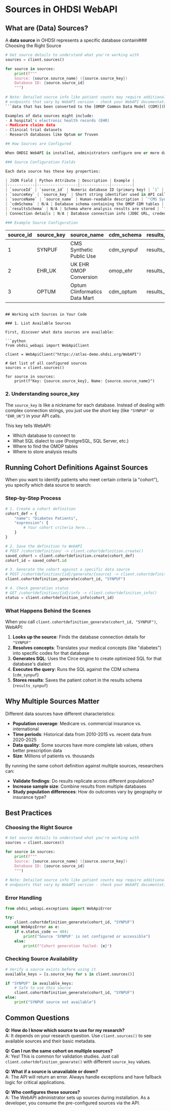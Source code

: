 # Sources in OHDSI WebAPI

## What are (Data) Sources?

A **data source** in OHDSI represents a specific database containi### Choosing the Right Source

```python
# Get source details to understand what you're working with
sources = client.sources()

for source in sources:
    print(f"""
    Source: {source.source_name} ({source.source_key})
    Database ID: {source.source_id}
    """)
    
# Note: Detailed source info like patient counts may require additional
# endpoints that vary by WebAPI version - check your WebAPI documentation
```data that has been converted to the [OMOP Common Data Model (CDM)](https://ohdsi.github.io/CommonDataModel/) format. Think of it as a pointer to a particular healthcare dataset that OHDSI tools can analyze.

Examples of data sources might include:
- A hospital's electronic health records (EHR) 
- Medicare claims data
- Clinical trial datasets
- Research databases like Optum or Truven

## How Sources are Configured

When OHDSI WebAPI is installed, administrators configure one or more data sources in the WebAPI database. Each source represents a different healthcare database that researchers can query.

### Source Configuration Fields

Each data source has these key properties:

| JSON Field | Python Attribute | Description | Example |
|------------|------------------|-------------|---------|
| `sourceId` | `source_id` | Numeric database ID (primary key) | `1` |
| `sourceKey` | `source_key` | Short string identifier used in API calls | `"SYNPUF"` |
| `sourceName` | `source_name` | Human-readable description | `"CMS Synthetic Public Use Files"` |
| `cdmSchema` | N/A | Database schema containing the OMOP CDM tables | `"cdm_synpuf"` |
| `resultsSchema` | N/A | Schema where analysis results are stored | `"results_synpuf"` |
| Connection details | N/A | Database connection info (JDBC URL, credentials, etc.) | `"jdbc:postgresql://..."` |

### Example Source Configuration

```
| source_id | source_key | source_name                   | cdm_schema  | results_schema |
|-----------|------------|-------------------------------|-------------|----------------|
| 1         | SYNPUF     | CMS Synthetic Public Use      | cdm_synpuf  | results_synpuf |
| 2         | EHR_UK     | UK EHR OMOP Conversion        | omop_ehr    | results_ehr    |
| 3         | OPTUM      | Optum Clinformatics Data Mart | cdm_optum   | results_optum  |
```

## Working with Sources in Your Code

### 1. List Available Sources

First, discover what data sources are available:

```python
from ohdsi_webapi import WebApiClient

client = WebApiClient("https://atlas-demo.ohdsi.org/WebAPI")

# Get list of all configured sources
sources = client.sources()

for source in sources:
    print(f"Key: {source.source_key}, Name: {source.source_name}")
```

### 2. Understanding source_key

The `source_key` is like a nickname for each database. Instead of dealing with complex connection strings, you just use the short key (like `"SYNPUF"` or `"EHR_UK"`) in your API calls.

This key tells WebAPI:
- Which database to connect to
- What SQL dialect to use (PostgreSQL, SQL Server, etc.)
- Where to find the OMOP tables
- Where to store analysis results

## Running Cohort Definitions Against Sources

When you want to identify patients who meet certain criteria (a "cohort"), you specify which data source to search:

### Step-by-Step Process

```python
# 1. Create a cohort definition
cohort_def = {
    "name": "Diabetes Patients",
    "expression": {
        # Your cohort criteria here...
    }
}

# 2. Save the definition to WebAPI
# POST /cohortdefinition/ -> client.cohortdefinition.create()
saved_cohort = client.cohortdefinition.create(cohort_def)
cohort_id = saved_cohort.id

# 3. Generate the cohort against a specific data source
# POST /cohortdefinition/{id}/generate/{source} -> client.cohortdefinition_generate()
client.cohortdefinition_generate(cohort_id, "SYNPUF")

# 4. Check generation status
# GET /cohortdefinition/{id}/info -> client.cohortdefinition_info()
status = client.cohortdefinition_info(cohort_id)
```

### What Happens Behind the Scenes

When you call `client.cohortdefinition_generate(cohort_id, "SYNPUF")`, WebAPI:

1. **Looks up the source**: Finds the database connection details for `"SYNPUF"`
2. **Resolves concepts**: Translates your medical concepts (like "diabetes") into specific codes for that database
3. **Generates SQL**: Uses the Circe engine to create optimized SQL for that database's dialect
4. **Executes the query**: Runs the SQL against the CDM schema (`cdm_synpuf`)
5. **Stores results**: Saves the patient cohort in the results schema (`results_synpuf`)

## Why Multiple Sources Matter

Different data sources have different characteristics:

- **Population coverage**: Medicare vs. commercial insurance vs. international
- **Time periods**: Historical data from 2010-2015 vs. recent data from 2020-2025  
- **Data quality**: Some sources have more complete lab values, others better prescription data
- **Size**: Millions of patients vs. thousands

By running the same cohort definition against multiple sources, researchers can:
- **Validate findings**: Do results replicate across different populations?
- **Increase sample size**: Combine results from multiple databases
- **Study population differences**: How do outcomes vary by geography or insurance type?

## Best Practices

### Choosing the Right Source

```python
# Get source details to understand what you're working with
sources = client.sources()

for source in sources:
    print(f"""
    Source: {source.source_name} ({source.source_key})
    Database ID: {source.source_id}
    """)
    
# Note: Detailed source info like patient counts may require additional
# endpoints that vary by WebAPI version - check your WebAPI documentation
```

### Error Handling

```python
from ohdsi_webapi.exceptions import WebApiError

try:
    client.cohortdefinition_generate(cohort_id, "SYNPUF")
except WebApiError as e:
    if e.status_code == 404:
        print("Source 'SYNPUF' is not configured or accessible")
    else:
        print(f"Cohort generation failed: {e}")
```

### Checking Source Availability

```python
# Verify a source exists before using it
available_keys = [s.source_key for s in client.sources()]

if "SYNPUF" in available_keys:
    # Safe to use this source
    client.cohortdefinition_generate(cohort_id, "SYNPUF")
else:
    print("SYNPUF source not available")
```

## Common Questions

**Q: How do I know which source to use for my research?**  
A: It depends on your research question. Use `client.sources()` to see available sources and their basic metadata.

**Q: Can I run the same cohort on multiple sources?**  
A: Yes! This is common for validation studies. Just call `client.cohortdefinition_generate()` with different `source_key` values.

**Q: What if a source is unavailable or down?**  
A: The API will return an error. Always handle exceptions and have fallback logic for critical applications.

**Q: Who configures these sources?**  
A: The WebAPI administrator sets up sources during installation. As a developer, you consume the pre-configured sources via the API.
